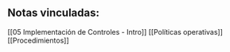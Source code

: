 ## Notas  vinculadas:
[[05 Implementación de Controles - Intro]]
[[Políticas operativas]]
[[Procedimientos]]
